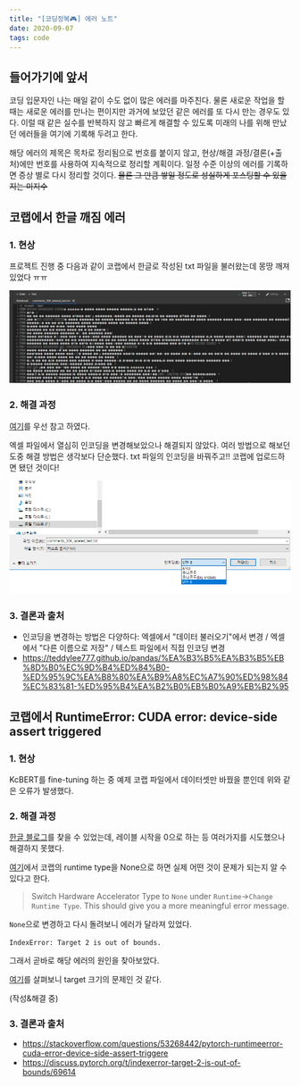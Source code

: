 ```yaml
---
title: "[코딩정복🎮] 에러 노트"
date: 2020-09-07
tags: code
---
```


## 들어가기에 앞서
코딩 입문자인 나는 매일 같이 수도 없이 많은 에러를 마주친다. 물론 새로운 작업을 할 때는 새로운 에러를 만나는 편이지만 과거에 보았던 같은 에러를 또 다시 만는 경우도 있다. 이럴 때 같은 실수를 반복하지 않고 빠르게 해결할 수 있도록 미래의 나를 위해 만났던 에러들을 여기에 기록해 두려고 한다.

해당 에러의 제목은 목차로 정리됨으로 번호를 붙이지 않고, 현상/해결 과정/결론(+출처)에만 번호를 사용하여 지속적으로 정리할 계획이다. 일정 수준 이상의 에러를 기록하면 증상 별로 다시 정리할 것이다. ~~물론 그 만큼 쌓일 정도로 성실하게 포스팅할 수 있을 지는 미지수~~

## 코랩에서 한글 깨짐 에러
### 1. 현상
프로젝트 진행 중 다음과 같이 코랩에서 한글로 작성된 txt 파일을 불러왔는데 몽땅 깨져있었다 ㅠㅠ

![코랩 한글 깨짐 현상](/assets/코랩%20한글%20깨짐%20현상.PNG)

### 2. 해결 과정

[여기](https://teddylee777.github.io/pandas/%EA%B3%B5%EA%B3%B5%EB%8D%B0%EC%9D%B4%ED%84%B0-%ED%95%9C%EA%B8%80%EA%B9%A8%EC%A7%90%ED%98%84%EC%83%81-%ED%95%B4%EA%B2%B0%EB%B0%A9%EB%B2%95)를 우선 참고 하였다.

엑셀 파일에서 열심히 인코딩을 변경해보았으나 해결되지 않았다. 여러 방법으로 해보던 도중 해결 방법은 생각보다 단순했다. txt 파일의 인코딩을 바꿔주고!! 코랩에 업로드하면 됐던 것이다!

![텍스트-파일-인코딩-변경](/assets/텍스트-파일-인코딩-변경.PNG)

### 3. 결론과 출처

- 인코딩을 변경하는 방법은 다양하다: 엑셀에서 "데이터 불러오기"에서 변경 / 엑셀에서 "다른 이름으로 저장" / 텍스트 파일에서 직접 인코딩 변경
- https://teddylee777.github.io/pandas/%EA%B3%B5%EA%B3%B5%EB%8D%B0%EC%9D%B4%ED%84%B0-%ED%95%9C%EA%B8%80%EA%B9%A8%EC%A7%90%ED%98%84%EC%83%81-%ED%95%B4%EA%B2%B0%EB%B0%A9%EB%B2%95


## 코랩에서 RuntimeError: CUDA error: device-side assert triggered

### 1. 현상

KcBERT를 fine-tuning 하는 중 예제 코랩 파일에서 데이터셋만 바꿨을 뿐인데 위와 같은 오류가 발생했다.

### 2. 해결 과정

[한글 블로그](https://brstar96.github.io/shoveling/device_error_summary/)를 찾을 수 있었는데, 레이블 시작을 0으로 하는 등 여러가지를 시도했으나 해결하지 못했다.

[여기](https://stackoverflow.com/questions/53268442/pytorch-runtimeerror-cuda-error-device-side-assert-triggered)에서 코랩의 runtime type을 None으로 하면 실제 어떤 것이 문제가 되는지 알 수 있다고 한다.

> Switch Hardware Accelerator Type to `None` under `Runtime`->`Change Runtime Type`. This should give you a more meaningful error message.

`None`으로 변경하고 다시 돌려보니 에러가 달라져 있었다.

`IndexError: Target 2 is out of bounds.`

그래서 곧바로 해당 에러의 원인을 찾아보았다.

[여기](https://discuss.pytorch.org/t/indexerror-target-2-is-out-of-bounds/69614)를 살펴보니 target 크기의 문제인 것 같다.

(작성&해결 중)


### 3. 결론과 출처

- https://stackoverflow.com/questions/53268442/pytorch-runtimeerror-cuda-error-device-side-assert-triggere
- https://discuss.pytorch.org/t/indexerror-target-2-is-out-of-bounds/69614
